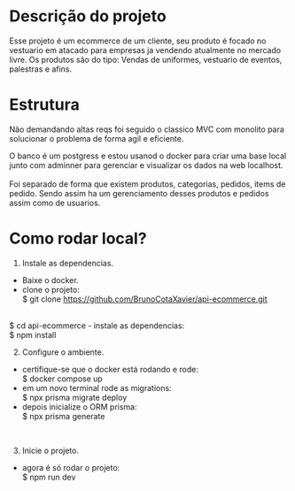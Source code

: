 # Descrição do projeto
Esse projeto é um ecommerce de um cliente, seu produto é focado no vestuario em atacado para empresas ja vendendo atualmente no mercado livre. Os produtos são do tipo: Vendas de uniformes, vestuario de eventos, palestras e afins. <br>

# Estrutura
Não demandando altas reqs foi seguido o classico MVC com monolito para solucionar o problema de forma agil e eficiente. <br>

O banco é um postgress e estou usanod o docker para criar uma base local junto com adminner para gerenciar e visualizar os dados na web localhost. <br>
<br>
Foi separado de forma que existem produtos, categorias, pedidos, items de pedido. Sendo assim ha um gerenciamento desses produtos e pedidos assim como de usuarios.

# Como rodar local?

1. Instale as dependencias. <br>

- Baixe o docker. <br>
- clone o projeto: <br>
    $ git clone https://github.com/BrunoCotaXavier/api-ecommerce.git
<br>
    $ cd api-ecommerce
- instale as dependencias: <br>
    $ npm install 

<br>

2. Configure o ambiente. <br>

- certifique-se que o docker está rodando e rode: <br>
    $ docker compose up
- em um novo terminal rode as migrations: <br>
    $ npx prisma migrate deploy
- depois inicialize o ORM prisma: <br>
    $ npx prisma generate

<br>

3. Inicie o projeto. <br>
- agora é só rodar o projeto: <br>
    $ npm run dev


